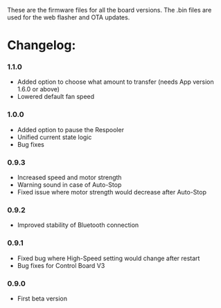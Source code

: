 These are the firmware files for all the board versions. The .bin files are used for the web flasher and OTA updates.

# Changelog:

### 1.1.0
- Added option to choose what amount to transfer (needs App version 1.6.0 or above)
- Lowered default fan speed

### 1.0.0
- Added option to pause the Respooler
- Unified current state logic
- Bug fixes

### 0.9.3
- Increased speed and motor strength
- Warning sound in case of Auto-Stop
- Fixed issue where motor strength would decrease after Auto-Stop

### 0.9.2
- Improved stability of Bluetooth connection
  
### 0.9.1
- Fixed bug where High-Speed setting would change after restart
- Bug fixes for Control Board V3
  
### 0.9.0
- First beta version
